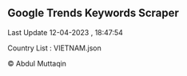 

## Google Trends Keywords Scraper 
 
Last Update 12-04-2023 , 18:47:54

Country List :
VIETNAM.json



© Abdul Muttaqin 
